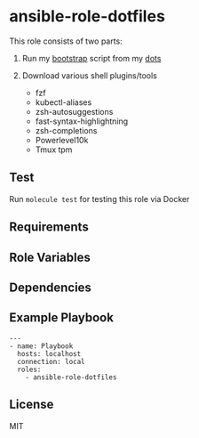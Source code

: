 # ansible-role-dotfiles

This role consists of two parts:

1. Run my [bootstrap](https://github.com/Allaman/dots/blob/main/bootstrap.sh) script from my [dots](https://github.com/allaman/dots)
2. Download various shell plugins/tools

   - fzf
   - kubectl-aliases
   - zsh-autosuggestions
   - fast-syntax-highlightning
   - zsh-completions
   - Powerlevel10k
   - Tmux tpm

## Test

Run `molecule test` for testing this role via Docker

## Requirements

## Role Variables

## Dependencies

## Example Playbook

```
---
- name: Playbook
  hosts: localhost
  connection: local
  roles:
    - ansible-role-dotfiles
```

## License

MIT
